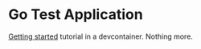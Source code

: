 # Go Test Application

[Getting started](https://go.dev/doc/tutorial/getting-started) tutorial in a devcontainer.
Nothing more. 
